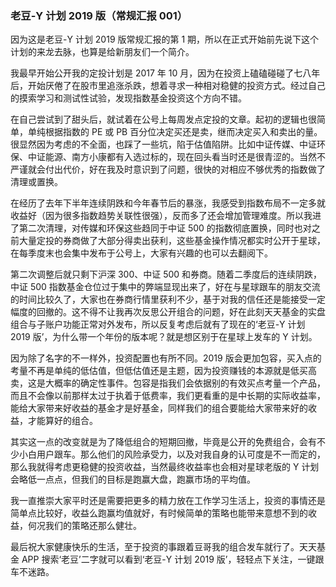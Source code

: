 ### 老豆-Y 计划 2019 版（常规汇报 001）

因为这是老豆-Y 计划 2019 版常规汇报的第 1 期，所以在正式开始前先说下这个计划的来龙去脉，也算是给新朋友们一个简介。

我最早开始公开我的定投计划是 2017 年 10 月，因为在投资上磕磕碰碰了七八年后，开始厌倦了在股市里追涨杀跌，想着寻求一种相对稳健的投资方式。经过自己的摸索学习和测试性试验，发现指数基金投资这个方向不错。

在自己尝试到了甜头后，就试着在公号上每周发点定投的文章。起初的逻辑也很简单，单纯根据指数的 PE 或 PB 百分位决定买还是卖，继而决定买入和卖出的量。很显然因为考虑的不全面，也踩了一些坑，陷于估值陷阱。比如中证传媒、中证环保、中证能源、南方小康都有入选过标的，现在回头看当时还是很青涩的。当然不严谨就会付出代价，好在我及时意识到了问题，很快的对相应不够优秀的指数做了清理或置换。

在经历了去年下半年连续阴跌和今年春节后的暴涨，我感受到指数布局不一定多就收益好（因为很多指数趋势关联性很强），反而多了还会增加管理难度。所以我进了第二次清理，对传媒和环保这些趋同于中证 500 的指数彻底置换，同时也对之前大量定投的券商做了大部分得卖出获利，这些基金操作情况都实时公开于星球，在每季度末也会集中发布于公号上，大家有兴趣的也可以去翻阅下。

第二次调整后就只剩下沪深 300、中证 500 和券商。随着二季度后的连续阴跌，中证 500 指数基金仓位过于集中的弊端显现出来了，好在与星球跟车的朋友交流的时间比较久了，大家也在券商行情里获利不少，基于对我的信任还是能接受一定幅度的回撤的。这不得不让我再次反思公开组合的问题，好在此刻天天基金的实盘组合与子账户功能正常对外发布，所以反复考虑后就有了现在的‘老豆-Y 计划 2019 版’，为什么带一个年份的版本呢？就是想区别于在星球上发车的 Y 计划。

因为除了名字的不一样外，投资配置也有所不同。2019 版会更加包容，买入点的考量不再是单纯的低估值，但低估值还是主题，因为投资赚钱的本源就是低买高卖，这是大概率的确定性事件。包容是指我们会依据别的有效买点考量一个产品，而且不会像以前那样太过于执着于低费率，我们更看重的是中长期的实际收益率，能给大家带来好收益的基金才是好基金，同样我们的组合要能给大家带来好的收益，才能算好的组合。

其实这一点的改变就是为了降低组合的短期回撤，毕竟是公开的免费组合，会有不少小白用户跟车。那么他们的风险承受力，以及对我自身的认可度是不一而定的，那么我就得考虑更稳健的投资收益，当然最终收益率也会相对星球老版的 Y 计划会略低一点点，但我们的目标是跑赢大盘，跑赢市场的平均值。

我一直推崇大家平时还是需要把更多的精力放在工作学习生活上，投资的事情还是简单点比较好，收益么跑赢均值就好，有时候简单的策略也能带来意想不到的收益，何况我们的策略还那么健壮。

最后祝大家健康快乐的生活，至于投资的事跟着豆哥我的组合发车就行了。天天基金 APP 搜索‘老豆’二字就可以看到‘老豆-Y 计划 2019 版’，轻轻点下关注，一键跟车不迷路。
